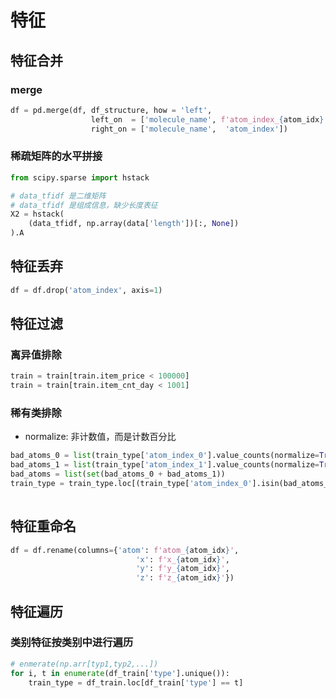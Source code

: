 # 特征

## 特征合并

### merge

```python
df = pd.merge(df, df_structure, how = 'left',
                  left_on  = ['molecule_name', f'atom_index_{atom_idx}'],
                  right_on = ['molecule_name',  'atom_index'])
```

### 稀疏矩阵的水平拼接

```python
from scipy.sparse import hstack

# data_tfidf 是二维矩阵
# data_tfidf 是组成信息，缺少长度表征
X2 = hstack(
    (data_tfidf, np.array(data['length'])[:, None])
).A
```

## 特征丢弃

```python
df = df.drop('atom_index', axis=1)
```

## 特征过滤

### 离异值排除

```python
train = train[train.item_price < 100000]
train = train[train.item_cnt_day < 1001]
```

### 稀有类排除

- normalize: 非计数值，而是计数百分比

```python
bad_atoms_0 = list(train_type['atom_index_0'].value_counts(normalize=True)[train_type['atom_index_0'].value_counts(normalize=True) < 0.01].index)
bad_atoms_1 = list(train_type['atom_index_1'].value_counts(normalize=True)[train_type['atom_index_1'].value_counts(normalize=True) < 0.01].index)
bad_atoms = list(set(bad_atoms_0 + bad_atoms_1))
train_type = train_type.loc[(train_type['atom_index_0'].isin(bad_atoms_0) == False) & (train_type['atom_index_1'].isin(bad_atoms_0) == False)]
   
```

## 特征重命名

```python
df = df.rename(columns={'atom': f'atom_{atom_idx}',
                            'x': f'x_{atom_idx}',
                            'y': f'y_{atom_idx}',
                            'z': f'z_{atom_idx}'})
```

## 特征遍历

### 类别特征按类别中进行遍历

```python
# enmerate(np.arr[typ1,typ2,...])
for i, t in enumerate(df_train['type'].unique()):
    train_type = df_train.loc[df_train['type'] == t]
```
